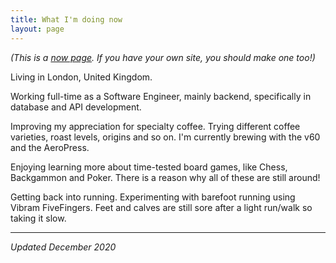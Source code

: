 ```yaml
---
title: What I'm doing now
layout: page
---
```


_(This is a [now page](https://nownownow.com/about). If you have your own site,
you should make one too!)_

Living in London, United Kingdom.

Working full-time as a Software Engineer, mainly backend, specifically in
database and API development.

Improving my appreciation for specialty coffee. Trying different coffee
varieties, roast levels, origins and so on. I'm currently brewing with the
v60 and the AeroPress.

Enjoying learning more about time-tested board games, like Chess, Backgammon
and Poker. There is a reason why all of these are still around!

Getting back into running. Experimenting with barefoot running using Vibram
FiveFingers. Feet and calves are still sore after a light run/walk so taking
it slow.

___

_Updated December 2020_
